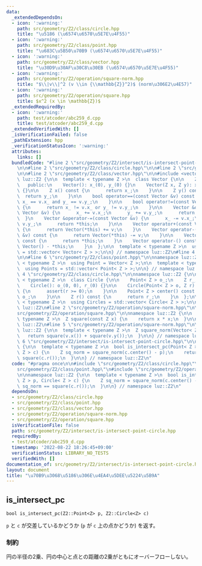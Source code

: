```yaml
---
data:
  _extendedDependsOn:
  - icon: ':warning:'
    path: src/geometry/Z2/class/circle.hpp
    title: "\u5186 (\u6574\u6570\u5E7E\u4F55)"
  - icon: ':warning:'
    path: src/geometry/Z2/class/point.hpp
    title: "\u683C\u5B50\u70B9 (\u6574\u6570\u5E7E\u4F55)"
  - icon: ':warning:'
    path: src/geometry/Z2/class/vector.hpp
    title: "\u30D9\u30AF\u30C8\u30EB (\u6574\u6570\u5E7E\u4F55)"
  - icon: ':warning:'
    path: src/geometry/Z2/operation/square-norm.hpp
    title: "$\\|v\\|^2 (v \\in {\\mathbb{Z}}^2)$ (norm\u306E2\u4E57)"
  - icon: ':warning:'
    path: src/geometry/Z2/operation/square.hpp
    title: $x^2 (x \in \mathbb{Z})$
  _extendedRequiredBy:
  - icon: ':warning:'
    path: test/atcoder/abc259_d.cpp
    title: test/atcoder/abc259_d.cpp
  _extendedVerifiedWith: []
  _isVerificationFailed: false
  _pathExtension: hpp
  _verificationStatusIcon: ':warning:'
  attributes:
    links: []
  bundledCode: "#line 2 \"src/geometry/Z2/intersect/is-intersect-point-circle.hpp\"\
    \n\n#line 2 \"src/geometry/Z2/class/circle.hpp\"\n\n#line 2 \"src/geometry/Z2/class/point.hpp\"\
    \n\n#line 2 \"src/geometry/Z2/class/vector.hpp\"\n\n#include <vector>\n\nnamespace\
    \ luz::Z2 {\n\n  template < typename Z >\n  class Vector {\n\n    Z x_, y_;\n\n\
    \   public:\n    Vector(): x_(0), y_(0) {}\n    Vector(Z x, Z y): x_(x), y_(y)\
    \ {}\n\n    Z x() const {\n      return x_;\n    }\n\n    Z y() const {\n    \
    \  return y_;\n    }\n\n    bool operator==(const Vector &v) const {\n      return\
    \ x_ == v.x_ and y_ == v.y_;\n    }\n\n    bool operator!=(const Vector &v) const\
    \ {\n      return x_ != v.x_ or y_ != v.y_;\n    }\n\n    Vector &operator+=(const\
    \ Vector &v) {\n      x_ += v.x_;\n      y_ += v.y_;\n      return *this;\n  \
    \  }\n    Vector &operator-=(const Vector &v) {\n      x_ -= v.x_;\n      y_ -=\
    \ v.y_;\n      return *this;\n    }\n\n    Vector operator+(const Vector &v) const\
    \ {\n      return Vector(*this) += v;\n    }\n    Vector operator-(const Vector\
    \ &v) const {\n      return Vector(*this) -= v;\n    }\n\n    Vector operator+()\
    \ const {\n      return *this;\n    }\n    Vector operator-() const {\n      return\
    \ Vector() - *this;\n    }\n  };\n\n  template < typename Z >\n  using Vectors\
    \ = std::vector< Vector< Z > >;\n\n} // namespace luz::Z2\n#line 4 \"src/geometry/Z2/class/point.hpp\"\
    \n\n#line 6 \"src/geometry/Z2/class/point.hpp\"\n\nnamespace luz::Z2 {\n\n  template\
    \ < typename Z >\n  using Point = Vector< Z >;\n\n  template < typename Z >\n\
    \  using Points = std::vector< Point< Z > >;\n\n} // namespace luz::Z2\n#line\
    \ 4 \"src/geometry/Z2/class/circle.hpp\"\n\nnamespace luz::Z2 {\n\n  template\
    \ < typename Z >\n  class Circle {\n\n    Point< Z > o_;\n    Z r_;\n\n   public:\n\
    \    Circle(): o_(0, 0), r_(0) {}\n\n    Circle(Point< Z > o, Z r): o_(o), r_(r)\
    \ {\n      assert(r >= 0);\n    }\n\n    Point< Z > center() const {\n      return\
    \ o_;\n    }\n\n    Z r() const {\n      return r_;\n    }\n  };\n\n  template\
    \ < typename Z >\n  using Circles = std::vector< Circle< Z > >;\n\n} // namespace\
    \ luz::Z2\n#line 2 \"src/geometry/Z2/operation/square-norm.hpp\"\n\n#line 2 \"\
    src/geometry/Z2/operation/square.hpp\"\n\nnamespace luz::Z2 {\n\n  template <\
    \ typename Z >\n  Z square(const Z x) {\n    return x * x;\n  }\n\n} // namespace\
    \ luz::Z2\n#line 5 \"src/geometry/Z2/operation/square-norm.hpp\"\n\nnamespace\
    \ luz::Z2 {\n\n  template < typename Z >\n  Z square_norm(Vector< Z > v) {\n \
    \   return square(v.x()) + square(v.y());\n  }\n\n} // namespace luz::Z2\n#line\
    \ 6 \"src/geometry/Z2/intersect/is-intersect-point-circle.hpp\"\n\nnamespace luz::Z2\
    \ {\n\n  template < typename Z >\n  bool is_intersect_pc(Point< Z > p, Circle<\
    \ Z > c) {\n    Z sq_norm = square_norm(c.center() - p);\n    return sq_norm ==\
    \ square(c.r());\n  }\n\n} // namespace luz::Z2\n"
  code: "#pragma once\n\n#include \"src/geometry/Z2/class/circle.hpp\"\n#include \"\
    src/geometry/Z2/class/point.hpp\"\n#include \"src/geometry/Z2/operation/square-norm.hpp\"\
    \n\nnamespace luz::Z2 {\n\n  template < typename Z >\n  bool is_intersect_pc(Point<\
    \ Z > p, Circle< Z > c) {\n    Z sq_norm = square_norm(c.center() - p);\n    return\
    \ sq_norm == square(c.r());\n  }\n\n} // namespace luz::Z2\n"
  dependsOn:
  - src/geometry/Z2/class/circle.hpp
  - src/geometry/Z2/class/point.hpp
  - src/geometry/Z2/class/vector.hpp
  - src/geometry/Z2/operation/square-norm.hpp
  - src/geometry/Z2/operation/square.hpp
  isVerificationFile: false
  path: src/geometry/Z2/intersect/is-intersect-point-circle.hpp
  requiredBy:
  - test/atcoder/abc259_d.cpp
  timestamp: '2022-08-22 18:26:45+09:00'
  verificationStatus: LIBRARY_NO_TESTS
  verifiedWith: []
documentation_of: src/geometry/Z2/intersect/is-intersect-point-circle.hpp
layout: document
title: "\u70B9\u3068\u5186\u306E\u4EA4\u5DEE\u5224\u5B9A"
---
```


## is_intersect_pc
```
bool is_intersect_pc(Z2::Point<Z> p, Z2::Circle<Z> c)
```

`p` と `c` が交差しているかどうか (`p` が `c` 上の点かどうか) を返す。

### 制約
円の半径の2乗、円の中心と点との距離の2乗がともにオーバーフローしない。
